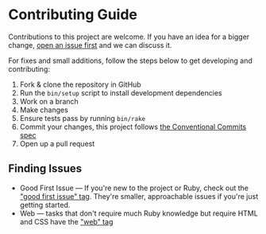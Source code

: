 # Contributing Guide

Contributions to this project are welcome. If you have an idea for a bigger change, [open an issue first](https://github.com/brettchalupa/graphql-docs/issues/new/choose) and we can discuss it.

For fixes and small additions, follow the steps below to get developing and contributing:

1. Fork & clone the repository in GitHub
2. Run the `bin/setup` script to install development dependencies
3. Work on a branch
4. Make changes
5. Ensure tests pass by running `bin/rake`
6. Commit your changes, this project follows [the Conventional Commits spec](https://www.conventionalcommits.org/en/v1.0.0/)
7. Open up a pull request

## Finding Issues

- Good First Issue — If you're new to the project or Ruby, check out the ["good first issue" tag](https://github.com/brettchalupa/graphql-docs/issues?q=is%3Aopen+is%3Aissue+label%3A%22good+first+issue%22). They're smaller, approachable issues if you're just getting started.
- Web — tasks that don't require much Ruby knowledge but require HTML and CSS have the ["web" tag](https://github.com/brettchalupa/graphql-docs/issues?q=is%3Aopen+is%3Aissue+label%3A%22web%22+)
